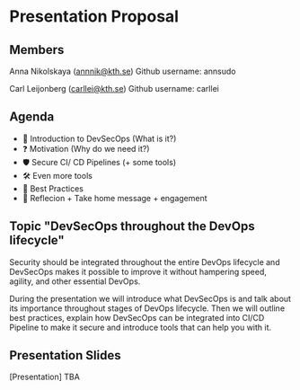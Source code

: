# Presentation Proposal

## Members
Anna Nikolskaya (annnik@kth.se)
Github username: annsudo

Carl Leijonberg (carllei@kth.se)
Github username: carllei

## Agenda
 - 📖  Introduction to DevSecOps (What is it?) 
 - ❓  Motivation (Why do we need it?)
 - 🛡 Secure CI/ CD Pipelines (+ some tools)
 - 🛠️  Even more tools
 - 🔑  Best Practices
 - 📝  Reflecion + Take home message + engagement

## Topic "DevSecOps throughout the DevOps lifecycle"
Security should be integrated throughout the entire DevOps lifecycle and DevSecOps makes it possible to improve it without hampering speed, agility, and other essential DevOps.

During the presentation we will introduce what DevSecOps is and talk about its importance throughout stages of DevOps lifecycle. Then we will outline best practices, explain how DevSecOps can be integrated into CI/CD Pipeline to make it secure and introduce tools that can help you with it.  


## Presentation Slides
[Presentation] TBA

